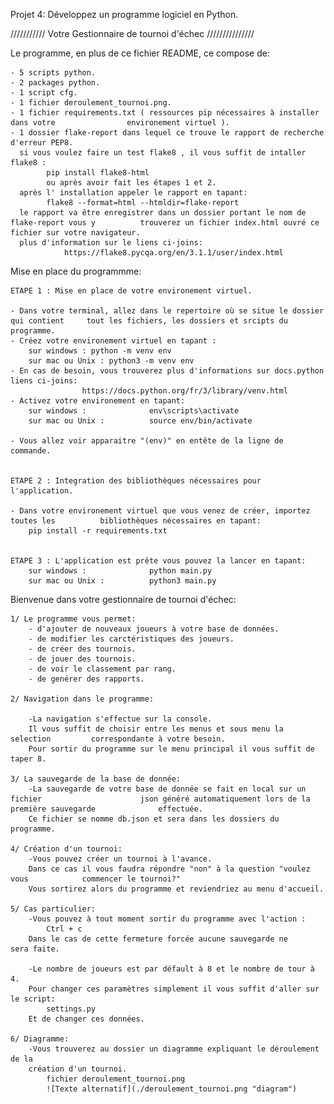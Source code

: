 Projet 4: Développez un programme logiciel en Python.


///////////                Votre Gestionnaire de tournoi d'échec           ///////////////


Le programme, en plus de ce fichier README, ce compose de: 

	- 5 scripts python. 
	- 2 packages python.
	- 1 script cfg.
	- 1 fichier deroulement_tournoi.png.
	- 1 fichier requirements.txt ( ressources pip nécessaires à installer dans votre 	  			environement virtuel ). 
	- 1 dossier flake-report dans lequel ce trouve le rapport de recherche d'erreur PEP8.
	  si vous voulez faire un test flake8 , il vous suffit de intaller flake8 :
	  		pip install flake8-html 
	  		ou après avoir fait les étapes 1 et 2.
	  après l' installation appeler le rapport en tapant:
	  		flake8 --format=html --htmldir=flake-report
	  le rapport va être enregistrer dans un dossier portant le nom de flake-report vous y 			trouverez un fichier index.html ouvré ce fichier sur votre navigateur.
	  plus d'information sur le liens ci-joins:
	  			https://flake8.pycqa.org/en/3.1.1/user/index.html	
	
	
Mise en place du programmme:
	
	
	ETAPE 1 : Mise en place de votre environement virtuel. 
	
	- Dans votre terminal, allez dans le repertoire où se situe le dossier qui contient 	tout les fichiers, les dossiers et srcipts du programme. 
	- Créez votre environement virtuel en tapant : 
		sur windows : python -m venv env 
		sur mac ou Unix : python3 -m venv env
	- En cas de besoin, vous trouverez plus d'informations sur docs.python liens ci-joins: 
					https://docs.python.org/fr/3/library/venv.html
	- Activez votre environement en tapant: 
		sur windows :              env\scripts\activate
		sur mac ou Unix :          source env/bin/activate

	- Vous allez voir apparaitre "(env)" en entête de la ligne de commande. 


	ETAPE 2 : Integration des bibliothèques nécessaires pour l'application. 
	
	- Dans votre environement virtuel que vous venez de créer, importez toutes les 			bibliothèques nécessaires en tapant: 
		pip install -r requirements.txt
		
		
	ETAPE 3 : L'application est prête vous pouvez la lancer en tapant: 
		sur windows :              python main.py	
		sur mac ou Unix :          python3 main.py
		


Bienvenue dans votre gestionnaire de tournoi d'échec:
	
	
	1/ Le programme vous permet:
		- d'ajouter de nouveaux joueurs à votre base de données.
		- de modifier les carctéristiques des joueurs.
		- de créer des tournois.
		- de jouer des tournois.
		- de voir le classement par rang.
		- de genérer des rapports.
		
	2/ Navigation dans le programme:
		
		-La navigation s'effectue sur la console.
		Il vous suffit de choisir entre les menus et sous menu la selection  		correspondante à votre besoin.
		Pour sortir du programme sur le menu principal il vous suffit de taper 8.

	3/ La sauvegarde de la base de donnée:
		-La sauvegarde de votre base de donnée se fait en local sur un fichier            			json généré automatiquement lors de la première sauvegarde	 			effectuée.
		Ce fichier se nomme db.json et sera dans les dossiers du programme.	
		
	4/ Création d'un tournoi:
		-Vous pouvez créer un tournoi à l'avance.
		Dans ce cas il vous faudra répondre "non" à la question "voulez vous 			commencer le tournoi?"	
		Vous sortirez alors du programme et reviendriez au menu d'accueil.
			
	5/ Cas particulier:
		-Vous pouvez à tout moment sortir du programme avec l'action :
			Ctrl + c
		Dans le cas de cette fermeture forcée aucune sauvegarde ne			 			sera faite.
		
		-Le nombre de joueurs est par défault à 8 et le nombre de tour à 4.
		Pour changer ces paramètres simplement il vous suffit d'aller sur le script:
			settings.py
		Et de changer ces données.
		
	6/ Diagramme:
		-Vous trouverez au dossier un diagramme expliquant le déroulement de la 
		création d'un tournoi.
			fichier deroulement_tournoi.png
			![Texte alternatif](./deroulement_tournoi.png "diagram")

	
		 

